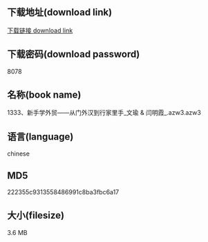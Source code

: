 ## 下载地址(download link)
[下载链接 download link](https://voluble-croquembouche-d321dc.netlify.app/?s=1333%E3%80%81%E6%96%B0%E6%89%8B%E5%AD%A6%E5%A4%96%E8%B4%B8%E2%80%94%E2%80%94%E4%BB%8E%E9%97%A8%E5%A4%96%E6%B1%89%E5%88%B0%E8%A1%8C%E5%AE%B6%E9%87%8C%E6%89%8B_%E6%96%87%E7%91%9C+%26+%E9%97%AB%E6%98%8E%E9%9C%9E_.azw3)

## 下载密码(download password)
8078

## 名称(book name)
1333、新手学外贸——从门外汉到行家里手_文瑜 & 闫明霞_.azw3.azw3

## 语言(language)
chinese

## MD5
222355c9313558486991c8ba3fbc6a17

## 大小(filesize)
3.6 MB
